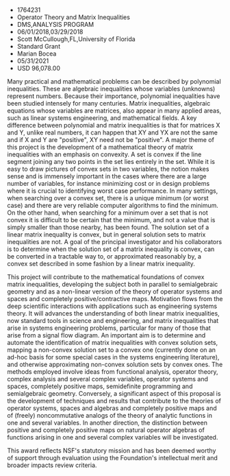 
* 1764231
* Operator Theory and Matrix Inequalities
* DMS,ANALYSIS PROGRAM
* 06/01/2018,03/29/2018
* Scott McCullough,FL,University of Florida
* Standard Grant
* Marian Bocea
* 05/31/2021
* USD 96,078.00

Many practical and mathematical problems can be described by polynomial
inequalities. These are algebraic inequalities whose variables (unknowns)
represent numbers. Because their importance, polynomial inequalities have been
studied intensely for many centuries. Matrix inequalities, algebraic equations
whose variables are matrices, also appear in many applied areas, such as linear
systems engineering, and mathematical fields. A key difference between
polynomial and matrix inequalities is that for matrices X and Y, unlike real
numbers, it can happen that XY and YX are not the same and if X and Y are
"positive", XY need not be "positive". A major theme of this project is the
development of a mathematical theory of matrix inequalities with an emphasis on
convexity. A set is convex if the line segment joining any two points in the set
lies entirely in the set. While it is easy to draw pictures of convex sets in
two variables, the notion makes sense and is immensely important in the cases
where there are a large number of variables, for instance minimizing cost or in
design problems where it is crucial to identifying worst case performance. In
many settings, when searching over a convex set, there is a unique minimum (or
worst case) and there are very reliable computer algorithms to find the minimum.
On the other hand, when searching for a minimum over a set that is not convex it
is difficult to be certain that the minimum, and not a value that is simply
smaller than those nearby, has been found. The solution set of a linear matrix
inequality is convex, but in general solution sets to matrix inequalities are
not. A goal of the principal investigator and his collaborators is to determine
when the solution set of a matrix inequality is convex, can be converted in a
tractable way to, or approximated reasonably by, a convex set described in some
fashion by a linear matrix inequality.

This project will contribute to the mathematical foundations of convex matrix
inequalities, developing the subject both in parallel to semialgebraic geometry
and as a non-linear version of the theory of operator systems and spaces and
completely positive/contractive maps. Motivation flows from the deep scientific
interactions with applications such as engineering systems theory. It will
advances the understanding of both linear matrix inequalities, now standard
tools in science and engineering, and matrix inequalities that arise in systems
engineering problems, particular for many of those that arise from a signal flow
diagram. An important aim is to determine and automate the identification of
matrix inequalities with convex solution sets, mapping a non-convex solution set
to a convex one (currently done on an ad-hoc basis for some special cases in the
systems engineering literature), and otherwise approximating non-convex solution
sets by convex ones. The methods employed involve ideas from functional
analysis, operator theory, complex analysis and several complex variables,
operator systems and spaces, completely positive maps, semidefinite programming
and semialgebraic geometry. Conversely, a significant aspect of this proposal is
the development of techniques and results that contribute to the theories of
operator systems, spaces and algebras and completely positive maps and of
(freely) noncommutative analogs of the theory of analytic functions in one and
several variables. In another direction, the distinction between positive and
completely positive maps on natural operator algebras of functions arising in
one and several complex variables will be investigated.

This award reflects NSF's statutory mission and has been deemed worthy of
support through evaluation using the Foundation's intellectual merit and broader
impacts review criteria.

